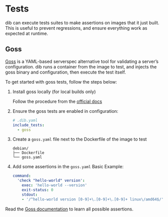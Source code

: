 Tests
=====

dib can execute tests suites to make assertions on images that it just built. This is useful to prevent regressions, 
and ensure everything work as expected at runtime.


## Goss

[Goss](https://github.com/goss-org/goss) is a YAML-based serverspec alternative tool for validating a server’s configuration. dib runs a container from the 
image to test, and injects the goss binary and configuration, then execute the test itself.

To get started with goss tests, follow the steps below:

1. Install goss locally (for local builds only)

    Follow the procedure from the [official docs](https://github.com/goss-org/goss#installation)

2. Ensure the goss tests are enabled in configuration:
    ```yaml
    # .dib.yaml
    include_tests:
      - goss
    ```

3. Create a `goss.yaml` file next to the Dockerfile of the image to test
    ```
    debian/
    ├── Dockerfile
    └── goss.yaml
    ```

4. Add some assertions in the `goss.yaml`
    Basic Example:
    ```yaml
    command:
      'check "hello-world" version':
        exec: 'hello-world --version'
        exit-status: 0
        stdout:
        - '/^hello-world version [0-9]+\.[0-9]+\.[0-9]+ linux\/amd64$/'
    ```

Read the [Goss documentation](https://github.com/goss-org/goss#full-documentation) to learn all possible assertions.

